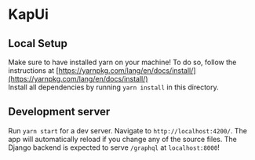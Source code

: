 # KapUi

## Local Setup

Make sure to have installed yarn on your machine! To do so, follow the instructions at [https://yarnpkg.com/lang/en/docs/install/](https://yarnpkg.com/lang/en/docs/install/)  
Install all dependencies by running `yarn install` in this directory.

## Development server

Run `yarn start` for a dev server. Navigate to `http://localhost:4200/`. The app will automatically reload if you change any of the source files.
The Django backend is expected to serve `/graphql` at `localhost:8000`!
